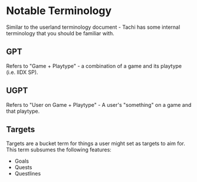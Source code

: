 # Notable Terminology

Similar to the userland terminology document - Tachi has some internal terminology that you should
be familiar with.

## GPT

Refers to "Game + Playtype" - a combination of a game and its playtype (i.e. IIDX SP).

## UGPT

Refers to "User on Game + Playtype" - A user's "something" on a game and that playtype.

## Targets

Targets are a bucket term for things a user might set as targets to aim for. This term subsumes the following features:

- Goals
- Quests
- Questlines
